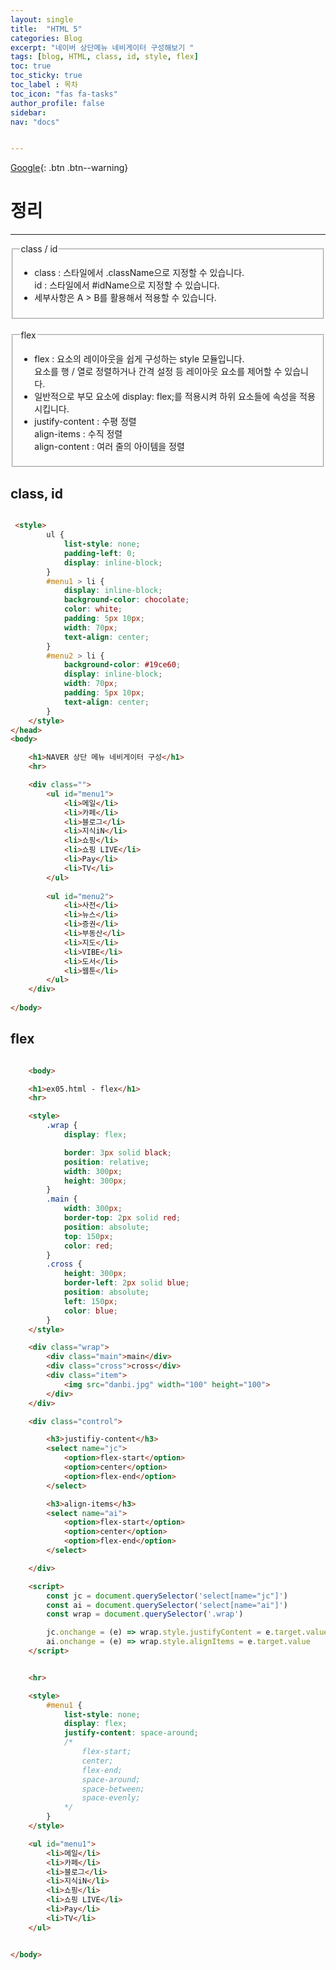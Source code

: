 ```yaml
---
layout: single
title:  "HTML 5"
categories: Blog
excerpt: "네이버 상단메뉴 네비게이터 구성해보기 "
tags: [blog, HTML, class, id, style, flex]
toc: true
toc_sticky: true
toc_label : 목차
toc_icon: "fas fa-tasks"
author_profile: false
sidebar:
nav: "docs"


---
```

[Google](https://google.com){: .btn .btn--warning}


# 정리

<hr/> 
<fieldset>
    <legend>class / id</legend>
    <ul>
        <li>
            class : 스타일에서 .className으로 지정할 수 있습니다.<br>
            id : 스타일에서 #idName으로 지정할 수 있습니다.
        </li>
        <li>
            세부사항은 A > B를 활용해서 적용할 수 있습니다.
        </li>
    </ul>
</fieldset>
<br>

<fieldset>
    <legend>flex</legend>
    <ul>
        <li>
            flex : 요소의 레이아웃을 쉽게 구성하는 style 모듈입니다.<br>
            요소를 행 / 열로 정렬하거나 간격 설정 등 레이아웃 요소를 제어할 수 있습니다.
        </li>
        <li>
            일반적으로 부모 요소에 display: flex;를 적용시켜 하위 요소들에 속성을 적용시킵니다.
        </li>
        <li>
            justify-content : 수평 정렬<br>
            align-items : 수직 정렬<br>
            align-content : 여러 줄의 아이템을 정렬
        </li>
    </ul>
</fieldset>

## class, id

```html

 <style>
        ul {
            list-style: none;
            padding-left: 0;
            display: inline-block;
        }
        #menu1 > li {
            display: inline-block;
            background-color: chocolate;
            color: white;
            padding: 5px 10px;
            width: 70px;
            text-align: center;
        }
        #menu2 > li {
            background-color: #19ce60;
            display: inline-block;
            width: 70px;
            padding: 5px 10px;
            text-align: center;
        }
    </style>
</head>
<body>

    <h1>NAVER 상단 메뉴 네비게이터 구성</h1>
    <hr>

    <div class="">
        <ul id="menu1">
            <li>메일</li>
            <li>카페</li>
            <li>블로그</li>
            <li>지식iN</li>
            <li>쇼핑</li>
            <li>쇼핑 LIVE</li>
            <li>Pay</li>
            <li>TV</li>
        </ul>
    
        <ul id="menu2">
            <li>사전</li>
            <li>뉴스</li>
            <li>증권</li>
            <li>부동산</li>
            <li>지도</li>
            <li>VIBE</li>
            <li>도서</li>
            <li>웹툰</li>
        </ul>
    </div>
    
</body>

```

## flex

```html

    <body>

    <h1>ex05.html - flex</h1>
    <hr>

    <style>
        .wrap {
            display: flex;

            border: 3px solid black;
            position: relative;
            width: 300px;
            height: 300px;
        }
        .main {
            width: 300px;
            border-top: 2px solid red;
            position: absolute;
            top: 150px;
            color: red;
        }
        .cross {
            height: 300px;
            border-left: 2px solid blue;
            position: absolute;
            left: 150px;
            color: blue;
        }
    </style>

    <div class="wrap">
        <div class="main">main</div>
        <div class="cross">cross</div>
        <div class="item">
            <img src="danbi.jpg" width="100" height="100">
        </div>
    </div>

    <div class="control">

        <h3>justifiy-content</h3>
        <select name="jc">
            <option>flex-start</option>
            <option>center</option>
            <option>flex-end</option>
        </select>

        <h3>align-items</h3>
        <select name="ai">
            <option>flex-start</option>
            <option>center</option>
            <option>flex-end</option>
        </select>

    </div>

    <script>
        const jc = document.querySelector('select[name="jc"]')
        const ai = document.querySelector('select[name="ai"]')
        const wrap = document.querySelector('.wrap')

        jc.onchange = (e) => wrap.style.justifyContent = e.target.value
        ai.onchange = (e) => wrap.style.alignItems = e.target.value
    </script>


    <hr>

    <style>
        #menu1 {
            list-style: none;
            display: flex;
            justify-content: space-around;
            /*
                flex-start;
                center;
                flex-end;
                space-around;
                space-between;
                space-evenly;
            */
        }
    </style>

    <ul id="menu1">
        <li>메일</li>
        <li>카페</li>
        <li>블로그</li>
        <li>지식iN</li>
        <li>쇼핑</li>
        <li>쇼핑 LIVE</li>
        <li>Pay</li>
        <li>TV</li>
    </ul>


</body>

```